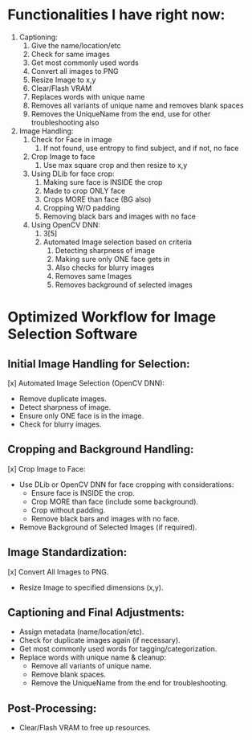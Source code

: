 # Functionalities I have right now:
1. Captioning:
    1. Give the name/location/etc
    2. Check for same images
    3. Get most commonly used words
    4. Convert all images to PNG
    5. Resize Image to x,y
    6. Clear/Flash VRAM
    7. Replaces words with unique name
    8. Removes all variants of unique name and removes blank spaces
    9. Removes the UniqueName from the end, use for other troubleshooting also
2. Image Handling:
    1. Check for Face in image
        1. If not found, use entropy to find subject, and if not, no face
    2. Crop Image to face
        1. Use max square crop and then resize to x,y
    3. Using DLib for face crop:
        1. Making sure face is INSIDE the crop
        2. Made to crop ONLY face
        3. Crops MORE than face (BG also)
        4. Cropping W/O padding
        5. Removing black bars and images with no face
    4. Using OpenCV DNN:
        1. 3[5]
        2. Automated Image selection based on criteria
            1. Detecting sharpness of image
            2. Making sure only ONE face gets in
            3. Also checks for blurry images
            4. Removes same Images
            5. Removes background of selected images


# Optimized Workflow for Image Selection Software

## Initial Image Handling for Selection:
[x] Automated Image Selection (OpenCV DNN):
  - Remove duplicate images.
  - Detect sharpness of image.
  - Ensure only ONE face is in the image.
  - Check for blurry images.

## Cropping and Background Handling:
[x] Crop Image to Face:
  - Use DLib or OpenCV DNN for face cropping with considerations:
    - Ensure face is INSIDE the crop.
    - Crop MORE than face (include some background).
    - Crop without padding.
    - Remove black bars and images with no face.
- Remove Background of Selected Images (if required).

## Image Standardization:
[x] Convert All Images to PNG.
- Resize Image to specified dimensions (x,y).

## Captioning and Final Adjustments:
- Assign metadata (name/location/etc).
- Check for duplicate images again (if necessary).
- Get most commonly used words for tagging/categorization.
- Replace words with unique name & cleanup:
  - Remove all variants of unique name.
  - Remove blank spaces.
  - Remove the UniqueName from the end for troubleshooting.

## Post-Processing:
- Clear/Flash VRAM to free up resources.